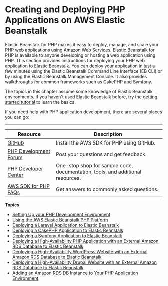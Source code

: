 # Creating and Deploying PHP Applications on AWS Elastic Beanstalk<a name="create_deploy_PHP_eb"></a>

Elastic Beanstalk for PHP makes it easy to deploy, manage, and scale your PHP web applications using Amazon Web Services\. Elastic Beanstalk for PHP is available to anyone developing or hosting a web application using PHP\. This section provides instructions for deploying your PHP web application to Elastic Beanstalk\. You can deploy your application in just a few minutes using the Elastic Beanstalk Command Line Interface \(EB CLI\) or by using the Elastic Beanstalk Management Console\. It also provides walkthroughs for common frameworks such as CakePHP and Symfony\.

The topics in this chapter assume some knowledge of Elastic Beanstalk environments\. If you haven't used Elastic Beanstalk before, try the [getting started tutorial](GettingStarted.md) to learn the basics\.

If you need help with PHP application development, there are several places you can go:


****  

|  Resource  |  Description  | 
| --- | --- | 
|  [GitHub](https://github.com/amazonwebservices/aws-sdk-for-php/)  | Install the AWS SDK for PHP using GitHub\.  | 
|  [PHP Development Forum](https://forums.aws.amazon.com/forum.jspa?forumID=80)  | Post your questions and get feedback\.  | 
|  [PHP Developer Center](https://aws.amazon.com/php/)  | One\-stop shop for sample code, documentation, tools, and additional resources\. | 
|  [AWS SDK for PHP FAQs](http://docs.aws.amazon.com/aws-sdk-php/guide/latest/faq.html)  | Get answers to commonly asked questions\. | 

**Topics**
+ [Setting Up your PHP Development Environment](php-development-environment.md)
+ [Using the AWS Elastic Beanstalk PHP Platform](create_deploy_PHP.container.md)
+ [Deploying a Laravel Application to Elastic Beanstalk](php-laravel-tutorial.md)
+ [Deploying a CakePHP Application to Elastic Beanstalk](php-cakephp-tutorial.md)
+ [Deploying a Symfony Application to Elastic Beanstalk](php-symfony-tutorial.md)
+ [Deploying a High\-Availability PHP Application with an External Amazon RDS Database to Elastic Beanstalk](php-ha-tutorial.md)
+ [Deploying a High\-Availability WordPress Website with an External Amazon RDS Database to Elastic Beanstalk](php-hawordpress-tutorial.md)
+ [Deploying a High\-Availability Drupal Website with an External Amazon RDS Database to Elastic Beanstalk](php-hadrupal-tutorial.md)
+ [Adding an Amazon RDS DB Instance to Your PHP Application Environment](create_deploy_PHP.rds.md)